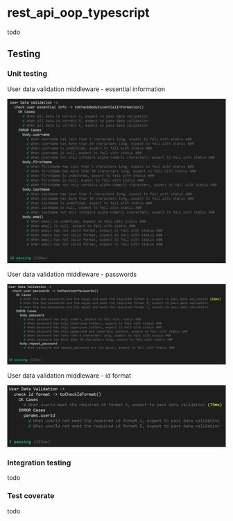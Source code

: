 # rest_api_oop_typescript

todo

## Testing

### Unit testing

User data validation middleware - essential information

![toCheckBodyEssentialInformation](public/img/test/ut/toCheckBodyEssentialInformation.JPG)

User data validation middleware - passwords

![toCheckUserPasswords](public/img/test/ut/toCheckUserPasswords.JPG)

User data validation middleware - id format

![toCheckIdFormat](public/img/test/ut/toCheckIdFormat.JPG)

### Integration testing

todo

### Test coverate

todo
